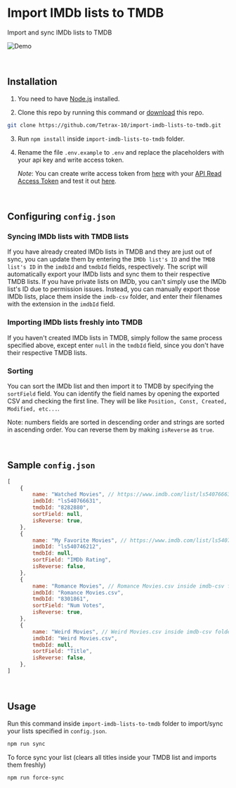 # Import IMDb lists to TMDB

Import and sync IMDb lists to TMDB

![Demo](https://raw.githubusercontent.com/Tetrax-10/import-imdb-lists-to-tmdb/main/assets/demo.gif)

</br>

## Installation

1. You need to have [Node.js](https://nodejs.org/) installed.

2. Clone this repo by running this command or [download](https://github.com/Tetrax-10/import-imdb-lists-to-tmdb/archive/refs/heads/main.zip) this repo.

```sh
git clone https://github.com/Tetrax-10/import-imdb-lists-to-tmdb.git
```

3. Run `npm install` inside `import-imdb-lists-to-tmdb` folder.

4. Rename the file `.env.example` to `.env` and replace the placeholders with your api key and write access token.

    _Note_: You can create write access token from [here](http://dev.travisbell.com/play/v4_auth.html) with your [API Read Access Token](https://www.themoviedb.org/settings/api) and test it out [here](http://dev.travisbell.com/play/v4_list.html).

</br>

## Configuring `config.json`

### Syncing IMDb lists with TMDB lists

If you have already created IMDb lists in TMDB and they are just out of sync, you can update them by entering the `IMDb list's ID` and the `TMDB list's ID` in the `imdbId` and `tmdbId` fields, respectively. The script will automatically export your IMDb lists and sync them to their respective TMDB lists. If you have private lists on IMDb, you can't simply use the IMDb list's ID due to permission issues. Instead, you can manually export those IMDb lists, place them inside the `imdb-csv` folder, and enter their filenames with the extension in the `imdbId` field.

### Importing IMDb lists freshly into TMDB

If you haven't created IMDb lists in TMDB, simply follow the same process specified above, except enter `null` in the `tmdbId` field, since you don't have their respective TMDB lists.

### Sorting

You can sort the IMDb list and then import it to TMDB by specifying the `sortField` field. You can identify the field names by opening the exported CSV and checking the first line. They will be like `Position, Const, Created, Modified, etc...`.

Note: numbers fields are sorted in descending order and strings are sorted in ascending order. You can reverse them by making `isReverse` as `true`.

</br>

## Sample `config.json`

```js
[
    {
        name: "Watched Movies", // https://www.imdb.com/list/ls540766631 will be synced with https://www.themoviedb.org/list/8282880
        imdbId: "ls540766631",
        tmdbId: "8282880",
        sortField: null,
        isReverse: true,
    },
    {
        name: "My Favorite Movies", // https://www.imdb.com/list/ls540766631 will be imported to a new TMDB list
        imdbId: "ls540746212",
        tmdbId: null,
        sortField: "IMDb Rating",
        isReverse: false,
    },
    {
        name: "Romance Movies", // Romance Movies.csv inside imdb-csv folder will be synced with https://www.themoviedb.org/list/8301861
        imdbId: "Romance Movies.csv",
        tmdbId: "8301861",
        sortField: "Num Votes",
        isReverse: true,
    },
    {
        name: "Weird Movies", // Weird Movies.csv inside imdb-csv folder will be imported to a new TMDB list
        imdbId: "Weird Movies.csv",
        tmdbId: null,
        sortField: "Title",
        isReverse: false,
    },
]
```

</br>

## Usage

Run this command inside `import-imdb-lists-to-tmdb` folder to import/sync your lists specified in `config.json`.

```sh
npm run sync
```

To force sync your list (clears all titles inside your TMDB list and imports them freshly)

```sh
npm run force-sync
```
